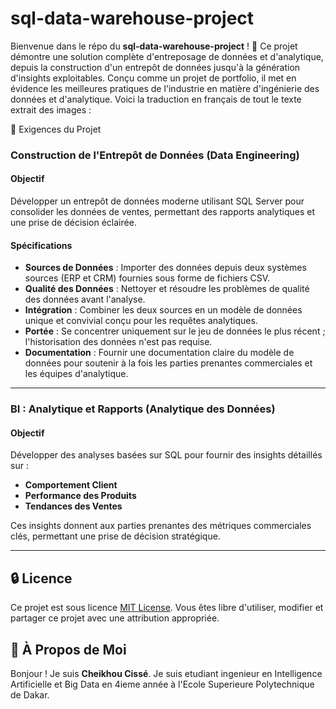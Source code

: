 # sql-data-warehouse-project
Bienvenue dans le répo du **sql-data-warehouse-project** ! 🚀
Ce projet démontre une solution complète d'entreposage de données et d'analytique, depuis la construction d'un entrepôt de données jusqu'à la génération d'insights exploitables. Conçu comme un projet de portfolio, il met en évidence les meilleures pratiques de l'industrie en matière d'ingénierie des données et d'analytique.
Voici la traduction en français de tout le texte extrait des images :

🚀 Exigences du Projet

### Construction de l'Entrepôt de Données (Data Engineering)

#### Objectif
Développer un entrepôt de données moderne utilisant SQL Server pour consolider les données de ventes, permettant des rapports analytiques et une prise de décision éclairée.

#### Spécifications
- **Sources de Données** : Importer des données depuis deux systèmes sources (ERP et CRM) fournies sous forme de fichiers CSV.
- **Qualité des Données** : Nettoyer et résoudre les problèmes de qualité des données avant l'analyse.
- **Intégration** : Combiner les deux sources en un modèle de données unique et convivial conçu pour les requêtes analytiques.
- **Portée** : Se concentrer uniquement sur le jeu de données le plus récent ; l'historisation des données n'est pas requise.
- **Documentation** : Fournir une documentation claire du modèle de données pour soutenir à la fois les parties prenantes commerciales et les équipes d'analytique.

---

### BI : Analytique et Rapports (Analytique des Données)

#### Objectif
Développer des analyses basées sur SQL pour fournir des insights détaillés sur :
- **Comportement Client**
- **Performance des Produits**
- **Tendances des Ventes**

Ces insights donnent aux parties prenantes des métriques commerciales clés, permettant une prise de décision stratégique.

---

## 🔒 Licence

Ce projet est sous licence [MIT License](LICENSE). Vous êtes libre d'utiliser, modifier et partager ce projet avec une attribution appropriée.

## 👋 À Propos de Moi

Bonjour ! Je suis **Cheikhou Cissé**. Je suis  etudiant ingenieur en Intelligence Artificielle et Big Data en 4ieme année à l'Ecole Superieure Polytechnique de Dakar.
